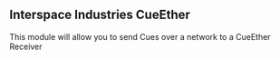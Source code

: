 ## Interspace Industries CueEther

This module will allow you to send Cues over a network to a CueEther Receiver